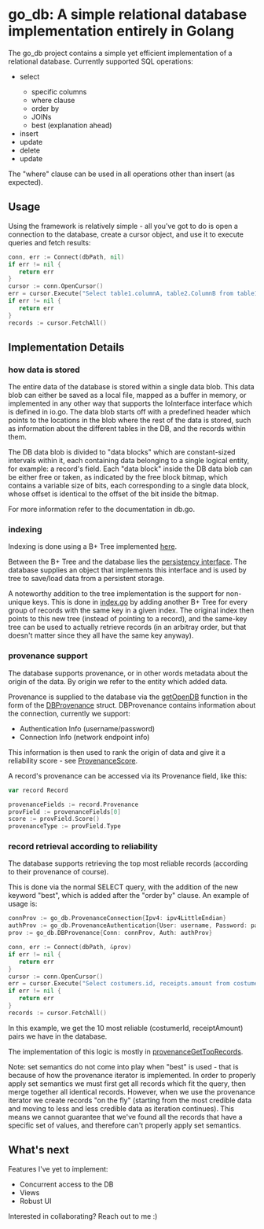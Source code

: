 # go_db: A simple relational database implementation entirely in Golang #

The go_db project contains a simple yet efficient implementation of a relational database.
Currently supported SQL operations:
<ul>
  <li>select</li>
    <ul>
        <li> specific columns </li>
        <li> where clause </li>
        <li> order by </li>
        <li> JOINs </li>
        <li> best (explanation ahead) </li>
    </ul>
  <li>insert</li>
  <li>update</li>
  <li>delete</li>
  <li>update</li>
</ul>

 The "where" clause can be used in all operations other than insert (as expected).

## Usage ##
Using the framework is relatively simple - all you've got to do is open a connection to the database, create a cursor object, and use it to execute queries and fetch results:

 ```go
conn, err := Connect(dbPath, nil)
if err != nil {
    return err
}
cursor := conn.OpenCursor()
err = cursor.Execute("Select table1.columnA, table2.ColumnB from table1 join table2 where table1.columnA = 5 order by table2.columnB")
if err != nil {
    return err
}
records := cursor.FetchAll()
```

 ## Implementation Details ##

 ### how data is stored ###

 The entire data of the database is stored within a single data blob.
 This data blob can either be saved as a local file, mapped as a buffer in memory, or implemented in any other way that supports the IoInterface interface which is defined in io.go.
 The data blob starts off with a predefined header which points to the locations in the blob where the rest of the data is stored, such as information about the different tables in the DB, and the records within them.

 The DB data blob is divided to "data blocks" which are constant-sized intervals within it, each containing data belonging to a single logical entity, for example: a record's field.
 Each "data block" inside the DB data blob can be either free or taken, as indicated by the free block bitmap, which contains a variable size of bits, each corresponding to a single data block, whose offset is identical to the offset of the bit inside the bitmap.

 For more information refer to the documentation in db.go.

 ### indexing ###
Indexing is done using a B+ Tree implemented [here](https://github.com/ronGeva/go_apps/tree/main/b_tree). 

Between the B+ Tree and the database lies the [persistency interface](https://github.com/ronGeva/go_apps/blob/main/b_tree/persistency.go#L10).
The database supplies an object that implements this interface and is used by tree to save/load data from a persistent storage.

A noteworthy addition to the tree implementation is the support for non-unique keys.
This is done in [index.go](index.go) by adding another B+ Tree for every group of records with the same key in a given index.
The original index then points to this new tree (instead of pointing to a record), and the same-key tree can be used
to actually retrieve records (in an arbitray order, but that doesn't matter since they all have the same key anyway).

### provenance support ###
The database supports provenance, or in other words metadata about the origin of the data.
By origin we refer to the entity which added data.

Provenance is supplied to the database via the [getOpenDB](db.go#L178) function in the form of the [DBProvenance](provenance.go#L417)
 struct.
DBProvenance contains information about the connection, currently we support:
<ul>
  <li>Authentication Info (username/password)</li>
  <li>Connection Info (network endpoint info)</li>
</ul>

This information is then used to rank the origin of data and give it a reliability score - see 
[ProvenanceScore](provenance.go#L13).

A record's provenance can be accessed via its Provenance field, like this:
 ```go
var record Record

provenanceFields := record.Provenance
provField := provenanceFields[0]
score := provField.Score()
provenanceType := provField.Type
```

### record retrieval according to reliability ###

The database supports retrieving the top most reliable records (according to their provenance of course).

This is done via the normal SELECT query, with the addition of the new keyword "best", which is added after the "order by" clause.
An example of usage is:
 ```go
connProv := go_db.ProvenanceConnection{Ipv4: ipv4LittleEndian}
authProv := go_db.ProvenanceAuthentication{User: username, Password: password}
prov := go_db.DBProvenance{Conn: connProv, Auth: authProv}

conn, err := Connect(dbPath, &prov)
if err != nil {
    return err
}
cursor := conn.OpenCursor()
err = cursor.Execute("Select costumers.id, receipts.amount from costumers join receipts where costumers.id = receipts.costumerId best 10")
if err != nil {
    return err
}
records := cursor.FetchAll()
```

In this example, we get the 10 most reliable (costumerId, receiptAmount) pairs we have in the database.

The implementation of this logic is mostly in [provenanceGetTopRecords](provenance_record_iterator.go#L467).

Note: set semantics do not come into play when "best" is used - that is because of how the provenance iterator is implemented.
In order to properly apply set semantics we must first get all records which fit the query, then merge together all identical records.
However, when we use the provenance iterator we create records "on the fly" (starting from the most credible data and moving to less and less credible data as iteration continues).
This means we cannot guarantee that we've found all the records that have a specific set of values, and therefore can't properly apply set semantics.

## What's next ##
 Features I've yet to implement:
 * Concurrent access to the DB
 * Views
 * Robust UI

 Interested in collaborating? Reach out to me :)